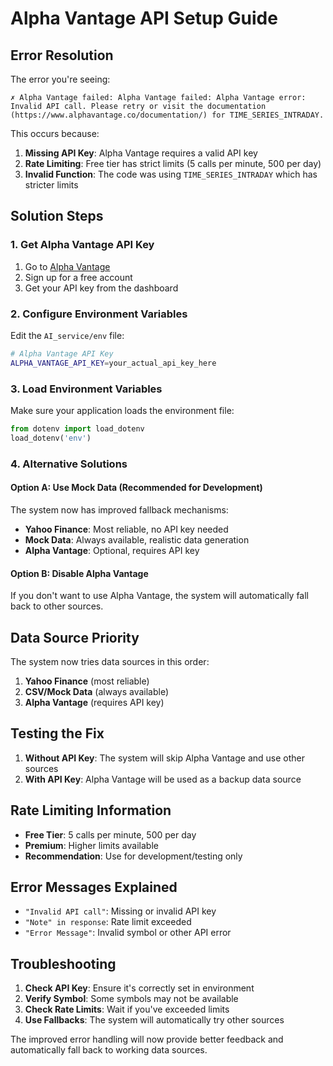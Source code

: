 # Alpha Vantage API Setup Guide

## Error Resolution

The error you're seeing:
```
✗ Alpha Vantage failed: Alpha Vantage failed: Alpha Vantage error: Invalid API call. Please retry or visit the documentation (https://www.alphavantage.co/documentation/) for TIME_SERIES_INTRADAY.
```

This occurs because:
1. **Missing API Key**: Alpha Vantage requires a valid API key
2. **Rate Limiting**: Free tier has strict limits (5 calls per minute, 500 per day)
3. **Invalid Function**: The code was using `TIME_SERIES_INTRADAY` which has stricter limits

## Solution Steps

### 1. Get Alpha Vantage API Key

1. Go to [Alpha Vantage](https://www.alphavantage.co/support/#api-key)
2. Sign up for a free account
3. Get your API key from the dashboard

### 2. Configure Environment Variables

Edit the `AI_service/env` file:

```bash
# Alpha Vantage API Key
ALPHA_VANTAGE_API_KEY=your_actual_api_key_here
```

### 3. Load Environment Variables

Make sure your application loads the environment file:

```python
from dotenv import load_dotenv
load_dotenv('env')
```

### 4. Alternative Solutions

#### Option A: Use Mock Data (Recommended for Development)
The system now has improved fallback mechanisms:
- **Yahoo Finance**: Most reliable, no API key needed
- **Mock Data**: Always available, realistic data generation
- **Alpha Vantage**: Optional, requires API key

#### Option B: Disable Alpha Vantage
If you don't want to use Alpha Vantage, the system will automatically fall back to other sources.

## Data Source Priority

The system now tries data sources in this order:
1. **Yahoo Finance** (most reliable)
2. **CSV/Mock Data** (always available)
3. **Alpha Vantage** (requires API key)

## Testing the Fix

1. **Without API Key**: The system will skip Alpha Vantage and use other sources
2. **With API Key**: Alpha Vantage will be used as a backup data source

## Rate Limiting Information

- **Free Tier**: 5 calls per minute, 500 per day
- **Premium**: Higher limits available
- **Recommendation**: Use for development/testing only

## Error Messages Explained

- `"Invalid API call"`: Missing or invalid API key
- `"Note" in response`: Rate limit exceeded
- `"Error Message"`: Invalid symbol or other API error

## Troubleshooting

1. **Check API Key**: Ensure it's correctly set in environment
2. **Verify Symbol**: Some symbols may not be available
3. **Check Rate Limits**: Wait if you've exceeded limits
4. **Use Fallbacks**: The system will automatically try other sources

The improved error handling will now provide better feedback and automatically fall back to working data sources. 